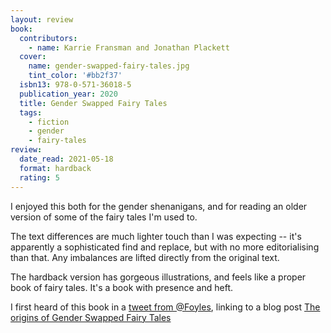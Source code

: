 ```yaml
---
layout: review
book:
  contributors:
    - name: Karrie Fransman and Jonathan Plackett
  cover:
    name: gender-swapped-fairy-tales.jpg
    tint_color: '#bb2f37'
  isbn13: 978-0-571-36018-5
  publication_year: 2020
  title: Gender Swapped Fairy Tales
  tags:
    - fiction
    - gender
    - fairy-tales
review:
  date_read: 2021-05-18
  format: hardback
  rating: 5
---
```


I enjoyed this both for the gender shenanigans, and for reading an older version of some of the fairy tales I'm used to.

The text differences are much lighter touch than I was expecting -- it's apparently a sophisticated find and replace, but with no more editorialising than that.
Any imbalances are lifted directly from the original text.

The hardback version has gorgeous illustrations, and feels like a proper book of fairy tales.
It's a book with presence and heft.

I first heard of this book in a [tweet from @Foyles](https://twitter.com/Foyles/status/1324403856353026048), linking to a blog post [The origins of Gender Swapped Fairy Tales](https://www.foyles.co.uk/Public/Biblio/Detail.aspx?blogId=2055)
